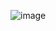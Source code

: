 ![image](https://github.com/ishantinsights/hypothesis-testing/assets/166279314/dd3dfc8c-e44d-443f-b3b7-5edd3a97b6f9)
